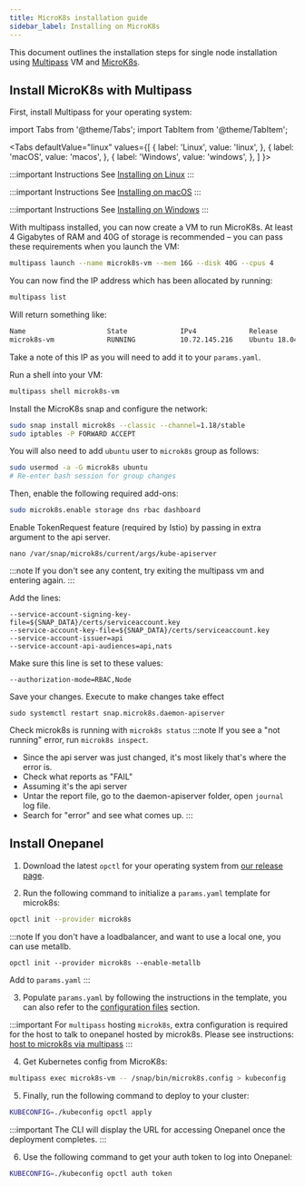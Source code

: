 ```yaml
---
title: MicroK8s installation guide
sidebar_label: Installing on MicroK8s
---
```


This document outlines the installation steps for single node installation using [Multipass](https://multipass.run/) VM and [MicroK8s](https://microk8s.io/).

## Install MicroK8s with Multipass

First, install Multipass for your operating system:

import Tabs from '@theme/Tabs';
import TabItem from '@theme/TabItem';

<Tabs
  defaultValue="linux"
  values={[
    { label: 'Linux', value: 'linux', },
    { label: 'macOS', value: 'macos', },
    { label: 'Windows', value: 'windows', },
  ]
}>
<TabItem value="linux">

:::important Instructions
See [Installing on Linux](https://multipass.run/docs/installing-on-linux)
:::

</TabItem>
<TabItem value="macos">

:::important Instructions
See [Installing on macOS](https://multipass.run/docs/installing-on-macos)
:::

</TabItem>
<TabItem value="windows">

:::important Instructions
See [Installing on Windows](https://multipass.run/docs/installing-on-windows)
:::

</TabItem>
</Tabs>

With multipass installed, you can now create a VM to run MicroK8s. At least 4 Gigabytes of RAM and 40G of storage is recommended – you can pass these requirements when you launch the VM:

```bash
multipass launch --name microk8s-vm --mem 16G --disk 40G --cpus 4
```

You can now find the IP address which has been allocated by running:

```bash
multipass list
```

Will return something like:

```bash
Name                    State             IPv4             Release
microk8s-vm             RUNNING           10.72.145.216    Ubuntu 18.04 LTS
```

Take a note of this IP as you will need to add it to your `params.yaml`.

Run a shell into your VM:

```bash
multipass shell microk8s-vm
```

Install the MicroK8s snap and configure the network:

```bash
sudo snap install microk8s --classic --channel=1.18/stable
sudo iptables -P FORWARD ACCEPT
```

You will also need to add `ubuntu` user to `microk8s` group as follows:

```bash
sudo usermod -a -G microk8s ubuntu
# Re-enter bash session for group changes
```

Then, enable the following required add-ons:

```bash
sudo microk8s.enable storage dns rbac dashboard
```

Enable TokenRequest feature (required by Istio) by passing in extra argument to the api server.
```shell script
nano /var/snap/microk8s/current/args/kube-apiserver
```

:::note
If you don't see any content, try exiting the multipass vm and entering again.
:::

Add the lines:
```text
--service-account-signing-key-file=${SNAP_DATA}/certs/serviceaccount.key
--service-account-key-file=${SNAP_DATA}/certs/serviceaccount.key
--service-account-issuer=api
--service-account-api-audiences=api,nats
```
Make sure this line is set to these values:
```text
--authorization-mode=RBAC,Node
```

Save your changes.
Execute to make changes take effect
```shell script
sudo systemctl restart snap.microk8s.daemon-apiserver
```

Check microk8s is running with `microk8s status`
:::note
If you see a "not running" error, run `microk8s inspect`.
- Since the api server was just changed, it's most likely that's where the error is.
- Check what reports as "FAIL"
- Assuming it's the api server
- Untar the report file, go to the daemon-apiserver folder, open `journal` log file.
- Search for "error" and see what comes up.
:::

## Install Onepanel

1. Download the latest `opctl` for your operating system from [our release page](https://github.com/onepanelio/core/releases/latest).

2. Run the following command to initialize a `params.yaml` template for microk8s:

```bash
opctl init --provider microk8s
```

:::note
If you don't have a loadbalancer, and want to use a local one, you can use metallb.
```shell script
opctl init --provider microk8s --enable-metallb
```
Add to `params.yaml`
:::


3. Populate `params.yaml` by following the instructions in the template, you can also refer to the [configuration files](/docs/deployment/configuration/files) section.

:::important
For `multipass` hosting `microk8s`, extra configuration is required for the
host to talk to onepanel hosted by microk8s.
Please see instructions: [host to microk8s via multipass](/docs/deployment/configuration/files#multipass-microk8s-and-metal-lb)
:::

4. Get Kubernetes config from MicroK8s:

```bash
multipass exec microk8s-vm -- /snap/bin/microk8s.config > kubeconfig
```

5. Finally, run the following command to deploy to your cluster:

```bash
KUBECONFIG=./kubeconfig opctl apply
```

:::important
The CLI will display the URL for accessing Onepanel once the deployment completes.
:::

6. Use the following command to get your auth token to log into Onepanel:

```bash
KUBECONFIG=./kubeconfig opctl auth token
```
